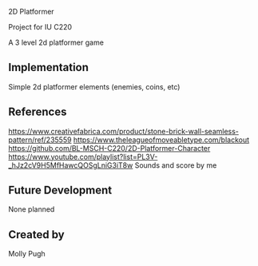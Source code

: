 2D Platformer

Project for IU C220

A 3 level 2d platformer game

## Implementation
Simple 2d platformer elements (enemies, coins, etc)

## References
https://www.creativefabrica.com/product/stone-brick-wall-seamless-pattern/ref/235559
https://www.theleagueofmoveabletype.com/blackout
https://github.com/BL-MSCH-C220/2D-Platformer-Character
https://www.youtube.com/playlist?list=PL3V-_hJz2cV9H5MfHawcQOSgLniG3iT8w
Sounds and score by me

## Future Development
None planned

## Created by
Molly Pugh
